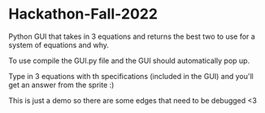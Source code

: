 # Hackathon-Fall-2022
Python GUI that takes in 3 equations and returns the best two to use for a system of equations and why.

To use compile the GUI.py file and the GUI should automatically pop up.

Type in 3 equations with th specifications (included in the GUI) and you'll get an answer from the sprite :)

This is just a demo so there are some edges that need to be debugged <3
